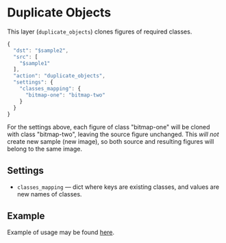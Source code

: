 # Duplicate Objects

This layer \(`duplicate_objects`\) clones figures of required classes.

```javascript
{
  "dst": "$sample2",
  "src": [
    "$sample1"
  ],
  "action": "duplicate_objects",
  "settings": {
    "classes_mapping": {
      "bitmap-one": "bitmap-two"
    }
  }
}
```

For the settings above, each figure of class "bitmap-one" will be cloned with class "bitmap-two", leaving the source figure unchanged. This _will not_ create new sample \(new image\), so both source and resulting figures will belong to the same image.

## Settings

* `classes_mapping` — dict where keys are existing classes, and values are new names of classes.

## Example

Example of usage may be found [here](https://github.com/TDionis/gitbook-test-2/tree/6674a9367498cf90a3f4b6119416152b98b80b92/export/examples/vectorize-bitmap/README.md#duplicate-objects-for-complicated-conversions).

